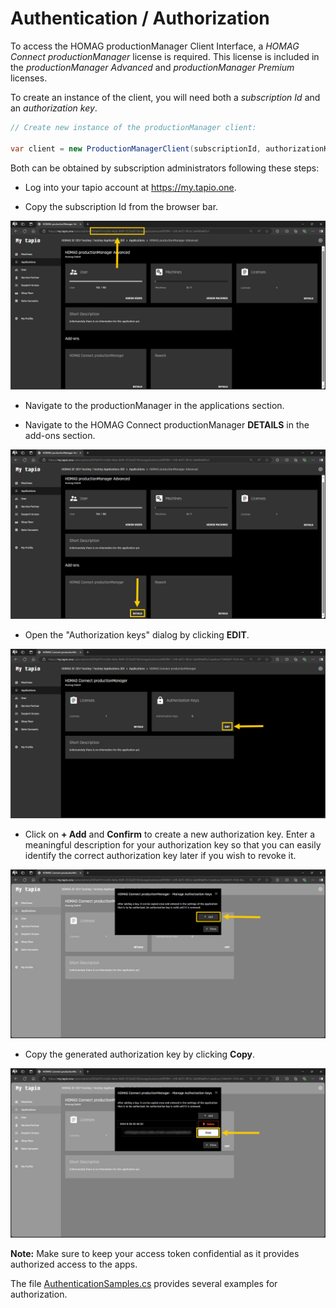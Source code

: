 # Authentication / Authorization

To access the HOMAG productionManager Client Interface, a _HOMAG Connect productionManager_ license is required. This license is included in the _productionManager Advanced_ and _productionManager Premium_ licenses.

To create an instance of the client, you will need both a _subscription Id_ and an _authorization key_. 

```c#
// Create new instance of the productionManager client:
            
var client = new ProductionManagerClient(subscriptionId, authorizationKey);
``` 

Both can be obtained by subscription administrators following these steps:

- Log into your tapio account at https://my.tapio.one.

- Copy the subscription Id from the browser bar.

![alt text](SubscriptionId.jpg "Subscription Id")

- Navigate to the productionManager in the applications section.

- Navigate to the HOMAG Connect productionManager **DETAILS** in the add-ons section.

![alt text](AuthorizationKey01.jpg)

- Open the "Authorization keys" dialog by clicking **EDIT**.

![alt text](AuthorizationKey02.jpg)

- Click on **+ Add** and **Confirm** to create a new authorization key. 
Enter a meaningful description for your authorization key so that you can easily identify the correct authorization key later if you wish to revoke it.

![alt text](AuthorizationKey03.jpg)

- Copy the generated authorization key by clicking **Copy**.

![alt text](AuthorizationKey04.jpg)

<strong>Note:</strong> Make sure to keep your access token confidential as it provides authorized access to the apps.

The file [AuthenticationSamples.cs](AuthenticationSamples.cs) provides several examples for authorization. 
